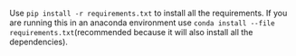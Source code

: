 Use ```pip install -r requirements.txt``` to install all the requirements.
If you are running this in an anaconda environment use ```conda install --file requirements.txt```(recommended because it will also install all the dependencies).